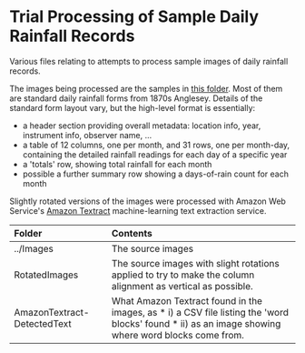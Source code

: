 # Trial Processing of Sample Daily Rainfall Records

Various files relating to attempts to process sample images of daily rainfall records.

The images being processed are the samples in [this folder](../Images). Most of them are standard daily rainfall forms from 1870s Anglesey. Details of the standard form layout vary, but the high-level format is essentially:
* a header section providing overall metadata: location info, year, instrument info, observer name, ...
* a table of 12 columns, one per month, and 31 rows, one per month-day, containing the detailed rainfall readings for each day of a specific year
* a 'totals' row, showing total rainfall for each month
* possible a further summary row showing a days-of-rain count for each month

Slightly rotated versions of the images were processed with Amazon Web Service's [Amazon Textract](https://aws.amazon.com/textract/) machine-learning text extraction service.

|Folder|Contents|
|:---|:-------|
|../Images|The source images|
|RotatedImages|The source images with slight rotations applied to try to make the column alignment as vertical as possible.|
|AmazonTextract-DetectedText|What Amazon Textract found in the images, as * i) a CSV file listing the 'word blocks' found * ii) as an image showing where word blocks come from.|

